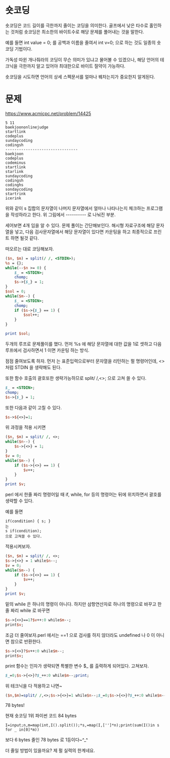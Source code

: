 # 숏코딩

숏코딩은 코드 길이를 극한까지 줄이는 코딩을 의미한다. 
골프에서 낮은 타수로 홀인하는 것처럼 숏코딩은 최소한의 바이트수로 해당 문제를 풀어내는 것을 말한다. 

예를 들면 int value = 0; 를 공백과 이름을 줄여서 int v=0; 으로 하는 것도 일종의 숏코딩 기법이다.

가독성 따윈 개나줘라의 코딩이 무슨 의미가 있냐고 물어볼 수 있겠으나, 해당 언어의 테크닉을 극한까지 알고 있어야 최대한으로 바이트 절약이 가능하다. 

숏코딩을 시도하면 언어의 상세 스펙문서를 얼마나 꿰차는지가 중요한지 알게된다. 

# 문제

https://www.acmicpc.net/problem/14425

```
5 11
baekjoononlinejudge
startlink
codeplus
sundaycoding
codingsh
--------------------------------
baekjoon
codeplus
codeminus
startlink
starlink
sundaycoding
codingsh
codinghs
sondaycoding
startrink
icerink
```
위와 같이 s 집합의 문자열이 나머지 문자열에서 얼마나 나타나는지 체크하는 프로그램을 작성하라고 한다. 위 그림에서 ---------- 로 나눠진 부분.

세어보면 4개 임을 알 수 있다. 문제 풀이는 간단해보인다. 해시형 자료구조에 해당 문자열을 넣고, 다음 검사문자열에서 해당 문자열이 있다면 카운팅을 하고 최종적으로 프린트 하면 될것 같다.

떠오르는 대로 코딩해보자.

```perl
($n, $m) = split(/ /, <STDIN>);
%s = {};
while(--$n >= 0) {
    $_ = <STDIN>;
    chomp;
    $s->{$_} = 1; 
}
$sol = 0;
while($m--) {
    $_ = <STDIN>;
    chomp;
    if ($s->{$_} == 1) {
        $sol++;
    }
}

print $sol;
```
두개의 루프로 문제풀이를 했다. 먼저 %s 에 해당 문자열에 대한 값을 1로 셋하고 다음 루프에서 검사하면서 1 이면 카운팅 하는 방식.

점점 줄여보도록 하자. 먼저 <STDIN> 는 표준입력으로부터 문자열을 리턴하는 펄 명령어인데, <> 처럼 STDIN 을 생략해도 된다.

또한 함수 호출의 괄호또한 생략가능하므로 split/ /,<>; 으로 고쳐 쓸 수 있다.

```perl
$_ = <STDIN>;
chomp;
$s->{$_} = 1;
```
또한 다음과 같이 고칠 수 있다.

```perl
$s->${<>}=1;
```

위 과정을 적용 시키면


```perl
($n, $m) = split/ /, <>;
while($n--) {
    $s->{<>} = 1; 
} 
$v = 0;
while($m--) {
    if ($s->{<>} == 1) {
        $v++;
    }
}
print $v;
```

perl 에서 한줄 짜리 명령어일 때 if, while, for 등의 명령어는 뒤에 위치하면서 괄호를 생략할 수 있다.

예를 들면

```
if(condition) { s; }
는 
s if(condition);
으로 고쳐쓸 수 있다.
```

적용시켜보자.

```perl
($n, $m) = split/ /, <>;
$s->{<>} = 1 while$n--;
$v = 0;
while($m--) {
    if ($s->{<>} == 1) {
        $v++;
    }
}
print $v;
```

밑의 while 은 하나의 명령이 아니다. 하지만 삼항연산자로 하나의 명령으로 바꾸고 한줄 짜리 while 로 바꾸면

```perl
$s->{<>}==1?$v++:0 while$m--;
print$v;
```

조금 더 줄여보자.perl 에서는 ==1 으로 검사를 하지 않더라도 undefined 나 0 이 아니면 참으로 반환한다.
```perl
$s->{<>}?$v++:0 while$m--;
print$v;
```
print 함수는 인자가 생략되면 특별한 변수 $_ 를 출력하게 되어있다. 고쳐보자.
```perl
$_=0;$s->{<>}?$_++:0 while$m--;print;
```

위 테크닉을 다 적용하고 나면~

```perl
($n,$m)=split/ /,<>;$s->{<>}=1 while$n--;$_=0;$s->{<>}?$_++:0 while$m--;print;
```

78 bytes!

현재 숏코딩 1위 파이썬 코드 84 bytes 

```
I=input;n,m=map(int,I().split());*s,=map(I,['']*n);print(sum(I()in s for _ in[0]*m))
```

보다 6 bytes 줄인 78 bytes 로 1등이다~^_^

더 줄일 방법이 있을까요? 제 펄 실력의 한계네요.

